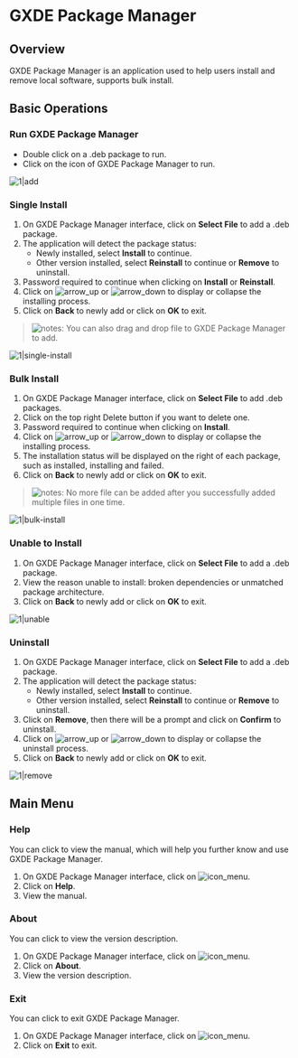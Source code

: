 # GXDE Package Manager

## Overview

GXDE Package Manager is an application used to help users install and remove local software, supports bulk install.


## Basic Operations

### Run GXDE Package Manager

- Double click on a .deb package to run.
- Click on the icon of GXDE Package Manager to run.

![1|add](/apps/gxde-deb-installer/en_US/jpg/add.jpg)


### Single Install

1. On GXDE Package Manager interface, click on **Select File** to add a .deb package.
2. The application will detect the package status:
   - Newly installed, select **Install** to continue.
   - Other version installed, select **Reinstall** to continue or **Remove** to uninstall.
3. Password required to continue when clicking on **Install** or **Reinstall**.
4. Click on ![arrow_up](/apps/gxde-deb-installer/en_US/icon/arrow_up.svg) or ![arrow_down](/apps/gxde-deb-installer/en_US/icon/arrow_down.svg) to display or collapse the installing process.
5. Click on **Back** to newly add or click on **OK** to exit.


> ![notes](/apps/gxde-deb-installer/en_US/icon/notes.svg): You can also drag and drop file to GXDE Package Manager to add.

![1|single-install](/apps/gxde-deb-installer/en_US/jpg/single-install.jpg)


### Bulk Install

1. On GXDE Package Manager interface, click on **Select File** to add .deb packages.
2. Click on the top right Delete button if you want to delete one.
3. Password required to continue when clicking on **Install**.
4. Click on ![arrow_up](/apps/gxde-deb-installer/en_US/icon/arrow_up.svg) or ![arrow_down](/apps/gxde-deb-installer/en_US/icon/arrow_down.svg) to display or collapse the installing process.
5. The installation status will be displayed on the right of each package, such as installed, installing and failed.
6. Click on **Back** to newly add or click on **OK** to exit.


> ![notes](/apps/gxde-deb-installer/en_US/icon/notes.svg): No more file can be added after you successfully added multiple files in one time.

![1|bulk-install](/apps/gxde-deb-installer/en_US/jpg/bulk-install.jpg)



### Unable to Install

1. On GXDE Package Manager interface, click on **Select File** to add a .deb package.
2. View the reason unable to install: broken dependencies or unmatched package architecture.
3. Click on **Back** to newly add or click on **OK** to exit.

![1|unable](/apps/gxde-deb-installer/en_US/jpg/unable.jpg)


### Uninstall

1. On GXDE Package Manager interface, click on **Select File** to add a .deb package.
2. The application will detect the package status:
   - Newly installed, select **Install** to continue.
   - Other version installed, select **Reinstall** to continue or **Remove** to uninstall.
3. Click on **Remove**, then there will be a prompt and click on **Confirm** to uninstall.
4. Click on ![arrow_up](/apps/gxde-deb-installer/en_US/icon/arrow_up.svg) or ![arrow_down](/apps/gxde-deb-installer/en_US/icon/arrow_down.svg) to display or collapse the uninstall process.
5. Click on **Back** to newly add or click on **OK** to exit.

![1|remove](/apps/gxde-deb-installer/en_US/jpg/remove.jpg)


## Main Menu

### Help

You can click to view the manual, which will help you further know and use GXDE Package Manager.

1. On GXDE Package Manager interface, click on ![icon_menu](/apps/gxde-deb-installer/en_US/icon/icon_menu.svg).
2. Click on **Help**.
3. View the manual.




### About

You can click to view the version description.

1. On GXDE Package Manager interface, click on ![icon_menu](/apps/gxde-deb-installer/en_US/icon/icon_menu.svg).
2. Click on **About**.
3. View the version description.




### Exit

You can click to exit GXDE Package Manager.

1. On GXDE Package Manager interface, click on ![icon_menu](/apps/gxde-deb-installer/en_US/icon/icon_menu.svg).
2. Click on **Exit** to exit.
